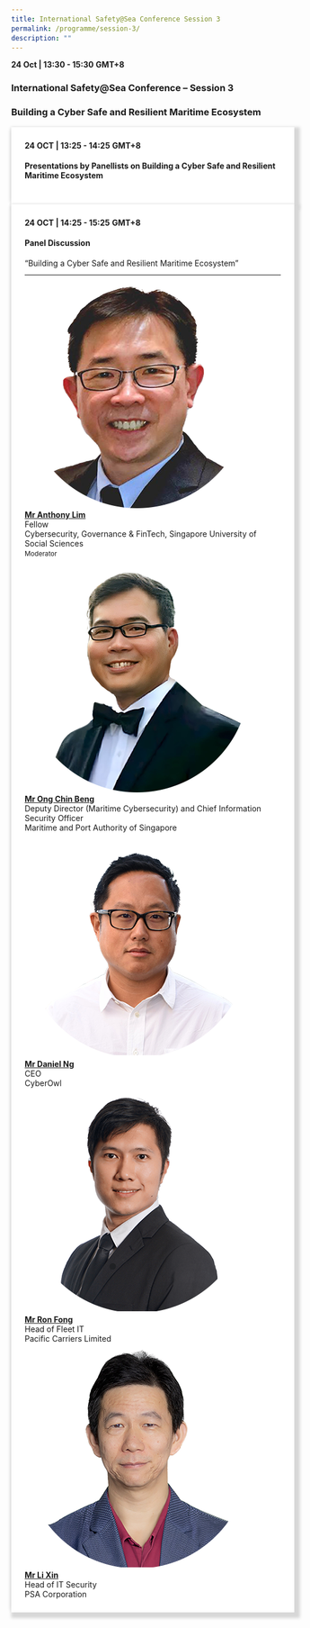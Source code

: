 ```yaml
---
title: International Safety@Sea Conference Session 3
permalink: /programme/session-3/
description: ""
---
```

<div>
  <b>24 Oct | 13:30 - 15:30</b>&nbsp;<b>GMT+8</b>
  <h3>International Safety@Sea Conference – Session 3</h3>
	<h3>Building a Cyber Safe and Resilient Maritime Ecosystem</h3>
</div>



<section>
  <div class="bp-container is-fluid">
    <div class="row">
      <div class="col is-full"> 
        <div class="row">
          <div class="col is-12">
            <div class="border bg-light h-100 position-relative">
              <div class="p-4">
                <div class="programme-time"><b>24 OCT | 13:25 - 14:25</b>&nbsp;<b>GMT+8</b></div>
                <h4 class="programme-title">Presentations by Panellists on Building a Cyber Safe and Resilient Maritime Ecosystem</h4>
              </div>
            </div>
          </div>
        </div>
      </div>
    </div>
  </div>
</section>

<section>
<div class="bp-container is-fluid">
<div class="row">
<div class="col is-full">
<div class="row">
<div class="col is-12">
<div class="border bg-light h-100 position-relative">
<div class="p-4">
<div class="programme-time"><strong>24 OCT | 14:25 - 15:25</strong>&nbsp;<strong>GMT+8</strong></div>
<h4 class="programme-title">Panel Discussion</h4>
	“Building a Cyber Safe and Resilient Maritime Ecosystem”	
<hr class="my-3 border-primary">
<div class="speakers px-2">
<div class="row">
<div class="col is-6 prog-speaker">
<div class="row">
	<div class="col is-4"><img class="speaker-image mb-4" src="/images/Speakers_23/Session3/anthony%20lim.png" alt="anthony%20lim"></div>
<div class="col is-8">
<div class="speaker-name text-ellipsis"><strong><a class="speaker-name text-ellipsis" href="/anthony-lim/" rel="noopener">Mr Anthony Lim</a></strong></div>
<div class="text-ellipsis speaker-position">Fellow</div>
<div class="text-ellipsis speaker-company">Cybersecurity, Governance &amp; FinTech, Singapore University of Social Sciences</div>
<div class="speaker-role text-ellipsis text-muted"><small>Moderator</small></div>
</div>
</div>
</div>
<div class="col is-6 prog-speaker">&nbsp;</div>
</div>
<div class="row">
<div class="col is-6 prog-speaker">
<div class="row">
	<div class="col is-4"><img class="speaker-image mb-4" src="/images/Speakers_23/Session3/ong%20chin%20beng-.png" alt="ong%20chin%20beng"></div>
<div class="col is-8">
<div class="speaker-name text-ellipsis"><strong><a class="speaker-name text-ellipsis" href="/ong-chin-beng/" rel="noopener">Mr Ong Chin Beng</a></strong></div>
<div class="text-ellipsis speaker-position">Deputy Director (Maritime Cybersecurity) and Chief Information Security Officer</div>
<div class="text-ellipsis speaker-company">Maritime and Port Authority of Singapore</div>
</div>
</div>
</div>


<div class="col is-6 prog-speaker">

<div class="row">
	<div class="col is-4"><img class="speaker-image mb-4" src="/images/Speakers_23/Session3/daniel%20ng.png" alt="daniel%20ng"></div>
<div class="col is-8">
<div class="speaker-name text-ellipsis"><strong><a class="speaker-name text-ellipsis" href="/daniel-ng/" rel="noopener">Mr Daniel Ng</a></strong></div>
<div class="text-ellipsis speaker-position">CEO</div>
<div class="text-ellipsis speaker-company">CyberOwl</div>
</div>
</div>

</div>
</div>
<div class="row">

<div class="col is-6 prog-speaker">

<div class="row">
	<div class="col is-4"><img class="speaker-image mb-4" src="/images/Speakers_23/Session3/ron%20fong-min.png" alt="ron%20fong-min"></div>
<div class="col is-8">
<div class="speaker-name text-ellipsis"><strong><a class="speaker-name text-ellipsis" href="/ron-fong/" rel="noopener">Mr Ron Fong</a></strong></div>
<div class="text-ellipsis speaker-position">Head of Fleet IT</div>
<div class="text-ellipsis speaker-company">Pacific Carriers Limited</div>
</div>
</div>


</div>

<div class="col is-6 prog-speaker">
<div class="row">
	<div class="col is-4"><img class="speaker-image mb-4" src="/images/Speakers_23/Session3/li%20xin.png" alt="li%20xin"></div>
<div class="col is-8">
<div class="speaker-name text-ellipsis"><strong><a class="speaker-name text-ellipsis" href="/li-xin/" rel="noopener">Mr Li Xin</a></strong></div>
<div class="text-ellipsis speaker-position">Head of IT Security</div>
<div class="text-ellipsis speaker-company">PSA Corporation</div>
</div>
</div>
</div>




</div>

</div>
</div>
</div>
</div>
</div>
</div>
</div>
</div>
</section>
	
	
	
<style type="text/css"> 

	
	hr.my-3{
margin-top: 0.75rem;	
	}

    .is-left{
      text-align: left;
    }
    .content h4{
      font-weight: 500; 
      color: #337B9A !important;
      margin-top: 1rem;
    }
    .bg-light {
      background-color: #fff !important;
      box-shadow: 5px 5px 5px 5px rgb(215 215 215), -5px 0 6px -4px rgb(215 215 215);
    }
    .p-4 {
      padding: 1.5rem!important;
    }
  .content a {text-decoration:none;}
	.content h3 { margin-top: 1rem;}
</style>